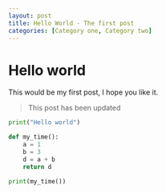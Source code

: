```yaml
---
layout: post
title: Hello World - The first post
categories: [Category one, Category two]
---
```


# Hello world

This would be my first post, I hope you like it.

> This post has been updated

```python
print("Hello world")

def my_time():
    a = 1
    b = 3
    d = a + b
    return d
    
print(my_time())
```
